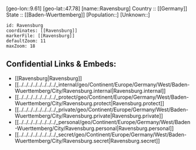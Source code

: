 ﻿---
location: [47.78,9.61] 
mapzoom: [7,12] 
mapmarker: city 
type: City
tags:
- geo/City


SpocWebEntityId: 33658
isDeleted: false
confidential: public

---
[geo-lon::9.61] 
[geo-lat::47.78] 
[name::Ravensburg] 
Country :: [[Germany]]  
State :: [[Baden-Wuerttemberg]] 
[Population::] 
[Unknown::] 


```leaflet
id: Ravensburg
coordinates: [[Ravensburg]] 
markerFile: [[Ravensburg]] 
defaultZoom: 11 
maxZoom: 18
```


## Confidential Links & Embeds: 
- [[Ravensburg|Ravensburg]]  
- [[../../../../../../../../_internal/geo/Continent/Europe/Germany/West/Baden-Wuerttemberg/City/Ravensburg.internal|Ravensburg.internal]] 
- [[../../../../../../../../_protect/geo/Continent/Europe/Germany/West/Baden-Wuerttemberg/City/Ravensburg.protect|Ravensburg.protect]] 
- [[../../../../../../../../_private/geo/Continent/Europe/Germany/West/Baden-Wuerttemberg/City/Ravensburg.private|Ravensburg.private]] 
- [[../../../../../../../../_personal/geo/Continent/Europe/Germany/West/Baden-Wuerttemberg/City/Ravensburg.personal|Ravensburg.personal]] 
- [[../../../../../../../../_secret/geo/Continent/Europe/Germany/West/Baden-Wuerttemberg/City/Ravensburg.secret|Ravensburg.secret]] 
